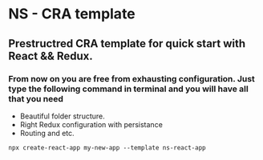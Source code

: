 # NS - CRA template
## Prestructred CRA template for quick start with React && Redux.


### From now on you are free from exhausting configuration. Just type the following command in terminal and you will have all that you need 
- Beautiful folder structure.
- Right Redux configuration with persistance
- Routing and etc.

```console
npx create-react-app my-new-app --template ns-react-app
```